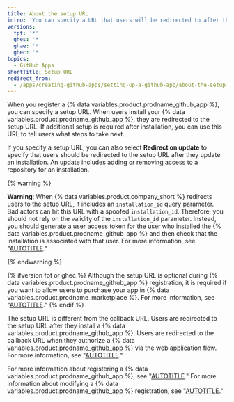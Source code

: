 ```yaml
---
title: About the setup URL
intro: 'You can specify a URL that users will be redirected to after they install a {% data variables.product.prodname_github_app %}.'
versions:
  fpt: '*'
  ghes: '*'
  ghae: '*'
  ghec: '*'
topics:
  - GitHub Apps
shortTitle: Setup URL
redirect_from:
  - /apps/creating-github-apps/setting-up-a-github-app/about-the-setup-url
---
```


When you register a {% data variables.product.prodname_github_app %}, you can specify a setup URL. When users install your {% data variables.product.prodname_github_app %}, they are redirected to the setup URL. If additional setup is required after installation, you can use this URL to tell users what steps to take next.

If you specify a setup URL, you can also select **Redirect on update** to specify that users should be redirected to the setup URL after they update an installation. An update includes adding or removing access to a repository for an installation.

{% warning %}

**Warning**: When {% data variables.product.company_short %} redirects users to the setup URL, it includes an `installation_id` query parameter. Bad actors can hit this URL with a spoofed `installation_id`. Therefore, you should not rely on the validity of the `installation_id` parameter. Instead, you should generate a user access token for the user who installed the {% data variables.product.prodname_github_app %} and then check that the installation is associated with that user. For more information, see "[AUTOTITLE](/apps/creating-github-apps/authenticating-with-a-github-app/generating-a-user-access-token-for-a-github-app)."

{% endwarning %}

{% ifversion fpt or ghec %}
Although the setup URL is optional during {% data variables.product.prodname_github_app %} registration, it is required if you want to allow users to purchase your app in {% data variables.product.prodname_marketplace %}. For more information, see "[AUTOTITLE](/apps/publishing-apps-to-github-marketplace/using-the-github-marketplace-api-in-your-app/handling-new-purchases-and-free-trials)."
{% endif %}

The setup URL is different from the callback URL. Users are redirected to the setup URL after they install a {% data variables.product.prodname_github_app %}. Users are redirected to the callback URL when they authorize a {% data variables.product.prodname_github_app %} via the web application flow. For more information, see "[AUTOTITLE](/apps/creating-github-apps/setting-up-a-github-app/about-the-user-authorization-callback-url)."

For more information about registering a {% data variables.product.prodname_github_app %}, see "[AUTOTITLE](/apps/creating-github-apps/setting-up-a-github-app/creating-a-github-app)." For more information about modifying a {% data variables.product.prodname_github_app %} registration, see "[AUTOTITLE](/apps/maintaining-github-apps/modifying-a-github-app)."
